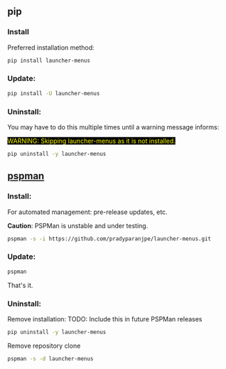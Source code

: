 pip
------

### Install

Preferred installation method:

```sh
pip install launcher-menus
```

### Update:

```sh
pip install -U launcher-menus
```

### Uninstall:

You may have to do this multiple times until a warning message informs:

<span style="background-color: black; color: yellow;">WARNING: Skipping launcher-menus as it is not installed.</span>

```sh
pip uninstall -y launcher-menus
```

[pspman](https://github.com/pradyparanjpe/pspman)
-------------------------------------------------

### Install:
For automated management: pre-release updates, etc.

**Caution**: PSPMan is unstable and under testing.

```sh
pspman -s -i https://github.com/pradyparanjpe/launcher-menus.git
```

### Update:

```sh
pspman
```

That's it.

### Uninstall:

Remove installation: TODO: Include this in future PSPMan releases

```sh
pip uninstall -y launcher-menus
```

Remove repository clone

```sh
pspman -s -d launcher-menus
```
